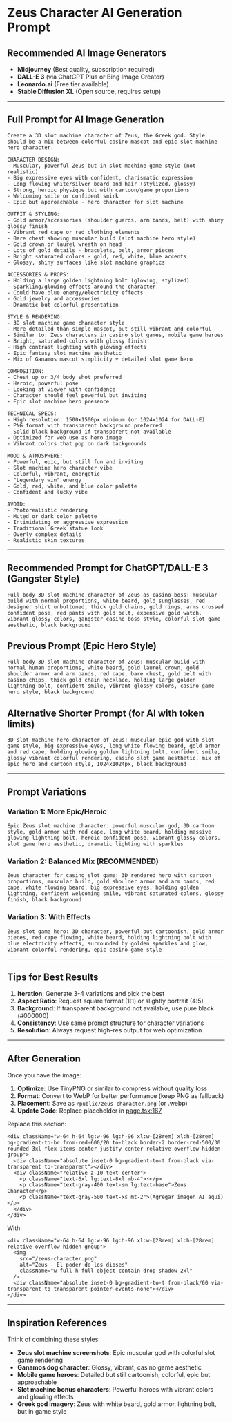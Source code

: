 # Zeus Character AI Generation Prompt

## Recommended AI Image Generators
- **Midjourney** (Best quality, subscription required)
- **DALL-E 3** (via ChatGPT Plus or Bing Image Creator)
- **Leonardo.ai** (Free tier available)
- **Stable Diffusion XL** (Open source, requires setup)

---

## Full Prompt for AI Image Generation

```
Create a 3D slot machine character of Zeus, the Greek god. Style should be a mix between colorful casino mascot and epic slot machine hero character.

CHARACTER DESIGN:
- Muscular, powerful Zeus but in slot machine game style (not realistic)
- Big expressive eyes with confident, charismatic expression
- Long flowing white/silver beard and hair (stylized, glossy)
- Strong, heroic physique but with cartoon/game proportions
- Welcoming smile or confident smirk
- Epic but approachable - hero character for slot machine

OUTFIT & STYLING:
- Gold armor/accessories (shoulder guards, arm bands, belt) with shiny glossy finish
- Vibrant red cape or red clothing elements
- Bare chest showing muscular build (slot machine hero style)
- Gold crown or laurel wreath on head
- Lots of gold details - bracelets, belt, armor pieces
- Bright saturated colors - gold, red, white, blue accents
- Glossy, shiny surfaces like slot machine graphics

ACCESSORIES & PROPS:
- Holding a large golden lightning bolt (glowing, stylized)
- Sparkling/glowing effects around the character
- Could have blue energy/electricity effects
- Gold jewelry and accessories
- Dramatic but colorful presentation

STYLE & RENDERING:
- 3D slot machine game character style
- More detailed than simple mascot, but still vibrant and colorful
- Similar to: Zeus characters in casino slot games, mobile game heroes
- Bright, saturated colors with glossy finish
- High contrast lighting with glowing effects
- Epic fantasy slot machine aesthetic
- Mix of Ganamos mascot simplicity + detailed slot game hero

COMPOSITION:
- Chest up or 3/4 body shot preferred
- Heroic, powerful pose
- Looking at viewer with confidence
- Character should feel powerful but inviting
- Epic slot machine hero presence

TECHNICAL SPECS:
- High resolution: 1500x1500px minimum (or 1024x1024 for DALL-E)
- PNG format with transparent background preferred
- Solid black background if transparent not available
- Optimized for web use as hero image
- Vibrant colors that pop on dark backgrounds

MOOD & ATMOSPHERE:
- Powerful, epic, but still fun and inviting
- Slot machine hero character vibe
- Colorful, vibrant, energetic
- "Legendary win" energy
- Gold, red, white, and blue color palette
- Confident and lucky vibe

AVOID:
- Photorealistic rendering
- Muted or dark color palette
- Intimidating or aggressive expression
- Traditional Greek statue look
- Overly complex details
- Realistic skin textures
```

---

## Recommended Prompt for ChatGPT/DALL-E 3 (Gangster Style)

```
Full body 3D slot machine character of Zeus as casino boss: muscular build with normal proportions, white beard, gold sunglasses, red designer shirt unbuttoned, thick gold chains, gold rings, arms crossed confident pose, red pants with gold belt, expensive gold watch, vibrant glossy colors, gangster casino boss style, colorful slot game aesthetic, black background
```

## Previous Prompt (Epic Hero Style)

```
Full body 3D slot machine character of Zeus: muscular build with normal human proportions, white beard, gold laurel crown, gold shoulder armor and arm bands, red cape, bare chest, gold belt with casino chips, thick gold chain necklace, holding large golden lightning bolt, confident smile, vibrant glossy colors, casino game hero style, black background
```

## Alternative Shorter Prompt (for AI with token limits)

```
3D slot machine hero character of Zeus: muscular epic god with slot game style, big expressive eyes, long white flowing beard, gold armor and red cape, holding glowing golden lightning bolt, confident smile, glossy vibrant colorful rendering, casino slot game aesthetic, mix of epic hero and cartoon style, 1024x1024px, black background
```

---

## Prompt Variations

### Variation 1: More Epic/Heroic
```
Epic Zeus slot machine character: powerful muscular god, 3D cartoon style, gold armor with red cape, long white beard, holding massive glowing lightning bolt, heroic confident pose, vibrant glossy colors, slot game hero aesthetic, dramatic lighting with sparkles
```

### Variation 2: Balanced Mix (RECOMMENDED)
```
Zeus character for casino slot game: 3D rendered hero with cartoon proportions, muscular build, gold shoulder armor and arm bands, red cape, white flowing beard, big expressive eyes, holding golden lightning, confident welcoming smile, vibrant saturated colors, glossy finish, black background
```

### Variation 3: With Effects
```
Zeus slot game hero: 3D character, powerful but cartoonish, gold armor pieces, red cape flowing, white beard, holding lightning bolt with blue electricity effects, surrounded by golden sparkles and glow, vibrant colorful rendering, epic casino game style
```

---

## Tips for Best Results

1. **Iteration**: Generate 3-4 variations and pick the best
2. **Aspect Ratio**: Request square format (1:1) or slightly portrait (4:5)
3. **Background**: If transparent background not available, use pure black (#000000)
4. **Consistency**: Use same prompt structure for character variations
5. **Resolution**: Always request high-res output for web optimization

---

## After Generation

Once you have the image:

1. **Optimize**: Use TinyPNG or similar to compress without quality loss
2. **Format**: Convert to WebP for better performance (keep PNG as fallback)
3. **Placement**: Save as `/public/zeus-character.png` (or .webp)
4. **Update Code**: Replace placeholder in [page.tsx:167](app/page.tsx#L167)

Replace this section:
```tsx
<div className="w-64 h-64 lg:w-96 lg:h-96 xl:w-[28rem] xl:h-[28rem] bg-gradient-to-br from-red-600/20 to-black border-2 border-red-500/30 rounded-3xl flex items-center justify-center relative overflow-hidden group">
  <div className="absolute inset-0 bg-gradient-to-t from-black via-transparent to-transparent"></div>
  <div className="relative z-10 text-center">
    <p className="text-6xl lg:text-8xl mb-4">⚡</p>
    <p className="text-gray-400 text-sm lg:text-base">Zeus Character</p>
    <p className="text-gray-500 text-xs mt-2">(Agregar imagen AI aquí)</p>
  </div>
</div>
```

With:
```tsx
<div className="w-64 h-64 lg:w-96 lg:h-96 xl:w-[28rem] xl:h-[28rem] relative overflow-hidden group">
  <img
    src="/zeus-character.png"
    alt="Zeus - El poder de los dioses"
    className="w-full h-full object-contain drop-shadow-2xl"
  />
  <div className="absolute inset-0 bg-gradient-to-t from-black/60 via-transparent to-transparent pointer-events-none"></div>
</div>
```

---

## Inspiration References

Think of combining these styles:
- **Zeus slot machine screenshots**: Epic muscular god with colorful slot game rendering
- **Ganamos dog character**: Glossy, vibrant, casino game aesthetic
- **Mobile game heroes**: Detailed but still cartoonish, colorful, epic but approachable
- **Slot machine bonus characters**: Powerful heroes with vibrant colors and glowing effects
- **Greek god imagery**: Zeus with white beard, gold armor, lightning bolt, but in game style

